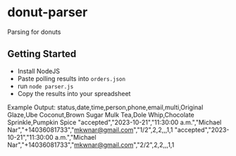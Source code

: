 # donut-parser
Parsing for donuts

## Getting Started

- Install NodeJS
- Paste polling results into `orders.json`
- run `node parser.js`
- Copy the results into your spreadsheet

Example Output:
status,date,time,person,phone,email,multi,Original Glaze,Ube Coconut,Brown Sugar Mulk Tea,Dole Whip,Chocolate Sprinkle,Pumpkin Spice
"accepted","2023-10-21","11:30:00 a.m.","Michael Nar","+14036081733","mkwnar@gmail.com","1/2",2,2,,,1,1
"accepted","2023-10-21","11:30:00 a.m.","Michael Nar","+14036081733","mkwnar@gmail.com","2/2",2,2,,,1,1

